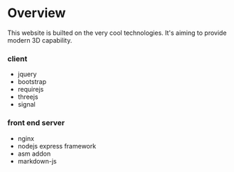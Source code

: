 Overview
========
This website is builted on the very cool technologies.
It's aiming to provide modern 3D capability.
### client
* jquery
* bootstrap
* requirejs
* threejs
* signal
### front end server
* nginx
* nodejs express framework
* asm addon
* markdown-js
